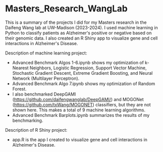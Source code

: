 # Masters_Research_WangLab
This is a summary of the projects I did for my Masters research in the Daifeng Wang lab at UW-Madison (2023-2024). I used machine learning in Python to classify patients as Alzheimer's positive or negative based on their genomic data. I also created an R Shiny app to visualize gene and cell interactions in Alzheimer's Disease.

Description of machine learning project:
- Advanced Benchmark Algos 1-6.ipynb shows my optimization of k-Nearest Neighbors, Logistic Regression, Support Vector Machine, Stochastic Gradient Descent, Extreme Gradient Boosting, and Neural Network (Multilayer Perceptron).
- Advanced Benchmark Algo 7.ipynb shows my optimization of Random Forest.
- I also benchmarked DeepGAMI (https://github.com/daifengwanglab/DeepGAMI/) and MOGONet (https://github.com/txWang/MOGONET) classifiers, but they are not shown here. This makes a total of 9 machine learning algorithms.
- Advanced Benchmark Barplots.ipynb summarizes the results of my benchmarking.

Description of R Shiny project:
- app.R is the app I created to visualize gene and cell interactions in Alzheimer's Disease.
